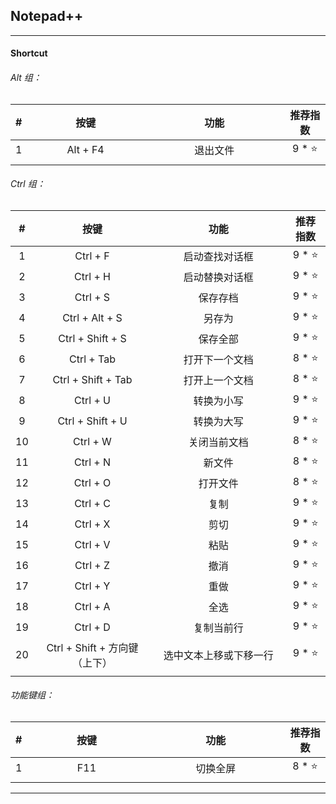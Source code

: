 ## Notepad++

---

#### Shortcut

###### Alt 组：

| # | 按键 | 功能 | 推荐指数 |
| :---: | :---: | :---: | :---: |
| 1 | Alt + F4 | 退出文件 | 9 * ⭐ |
|   |<img width=400px/>|<img width=500px/>|<img width=100px/>|

###### Ctrl 组：

| # | 按键 | 功能 | 推荐指数 |
| :---: | :---: | :---: | :---: |
| 1 | Ctrl + F | 启动查找对话框 | 9 * ⭐ |
| 2 | Ctrl + H | 启动替换对话框 | 9 * ⭐ |
| 3 | Ctrl + S | 保存存档 | 9 * ⭐ | 
| 4 | Ctrl + Alt + S | 另存为 | 9 * ⭐ |
| 5 | Ctrl + Shift + S | 保存全部 | 9 * ⭐ |
| 6 | Ctrl + Tab | 打开下一个文档 | 8 * ⭐ |
| 7 | Ctrl + Shift + Tab | 打开上一个文档 | 8 * ⭐ |
| 8 | Ctrl + U | 转换为小写 | 9 * ⭐ |
| 9 | Ctrl + Shift + U | 转换为大写 | 9 * ⭐ |
| 10| Ctrl + W | 关闭当前文档 | 8 * ⭐ |
| 11| Ctrl + N | 新文件 | 8 * ⭐ |
| 12| Ctrl + O | 打开文件 | 8 * ⭐ | 
| 13| Ctrl + C | 复制 | 9 * ⭐ | 
| 14| Ctrl + X | 剪切 | 9 * ⭐ | 
| 15| Ctrl + V | 粘贴 | 9 * ⭐ | 
| 16| Ctrl + Z | 撤消 | 9 * ⭐ | 
| 17| Ctrl + Y | 重做 | 9 * ⭐ | 
| 18| Ctrl + A | 全选 | 9 * ⭐ | 
| 19| Ctrl + D | 复制当前行 | 9 * ⭐ | 
| 20| Ctrl + Shift + 方向键（上下）| 选中文本上移或下移一行 | 9 * ⭐ |
|   |<img width=400px/>|<img width=500px/>|<img width=100px/>|

###### 功能键组：

| # | 按键 | 功能 | 推荐指数 |
| :---: | :---: | :---: | :---: |
| 1 | F11 | 切换全屏 | 8 * ⭐ |
|   |<img width=400px/>|<img width=500px/>|<img width=100px/>|

---


